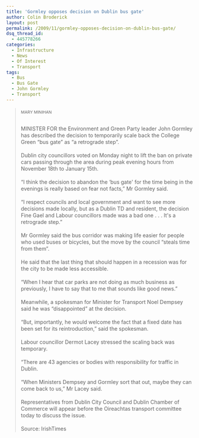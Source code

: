```yaml
---
title: 'Gormley opposes decision on Dublin bus gate'
author: Colin Broderick
layout: post
permalink: /2009/11/gormley-opposes-decision-on-dublin-bus-gate/
dsq_thread_id:
  - 445778266
categories:
  - Infrastructure
  - News
  - Of Interest
  - Transport
tags:
  - Bus
  - Bus Gate
  - John Gormley
  - Transport
---
```

> <span style="margin-top: 2px; margin-right: 7px; margin-bottom: 13px; margin-left: 0px; padding-top: 0px; padding-right: 7px; padding-bottom: 0px; padding-left: 0px; outline-style: none; outline-width: initial; outline-color: initial; font-size: 11px; vertical-align: top; float: none; line-height: 18px; background-image: none; background-repeat: initial; background-attachment: initial; -webkit-background-clip: initial; -webkit-background-origin: initial; background-color: initial; color: #666666; cursor: text; display: inline-block; clear: left; background-position: initial initial; border: initial none initial;">MARY MINIHAN</span>
> 
> <p style="line-height: 18px; margin-top: 0px; margin-right: 0px; margin-bottom: 18px; margin-left: 0px;">
>   MINISTER FOR the Environment and Green Party leader John Gormley has described the decision to temporarily scale back the College Green “bus gate” as “a retrograde step”.
> </p>
> 
> <p style="line-height: 18px; margin-top: 0px; margin-right: 0px; margin-bottom: 18px; margin-left: 0px;">
>   Dublin city councillors voted on Monday night to lift the ban on private cars passing through the area during peak evening hours from November 18th to January 15th.
> </p>
> 
> <p style="line-height: 18px; margin-top: 0px; margin-right: 0px; margin-bottom: 18px; margin-left: 0px;">
>   “I think the decision to abandon the ‘bus gate' for the time being in the evenings is really based on fear not facts,” Mr Gormley said.
> </p>
> 
> <p style="line-height: 18px; margin-top: 0px; margin-right: 0px; margin-bottom: 18px; margin-left: 0px;">
>   “I respect councils and local government and want to see more decisions made locally, but as a Dublin TD and resident, the decision Fine Gael and Labour councillors made was a bad one . . . It's a retrograde step.”
> </p>
> 
> <p style="line-height: 18px; margin-top: 0px; margin-right: 0px; margin-bottom: 18px; margin-left: 0px;">
>   Mr Gormley said the bus corridor was making life easier for people who used buses or bicycles, but the move by the council “steals time from them”.
> </p>
> 
> <p style="line-height: 18px; margin-top: 0px; margin-right: 0px; margin-bottom: 18px; margin-left: 0px;">
>   He said that the last thing that should happen in a recession was for the city to be made less accessible.
> </p>
> 
> <p style="line-height: 18px; margin-top: 0px; margin-right: 0px; margin-bottom: 18px; margin-left: 0px;">
>   “When I hear that car parks are not doing as much business as previously, I have to say that to me that sounds like good news.”
> </p>
> 
> <p style="line-height: 18px; margin-top: 0px; margin-right: 0px; margin-bottom: 18px; margin-left: 0px;">
>   Meanwhile, a spokesman for Minister for Transport Noel Dempsey said he was “disappointed” at the decision.
> </p>
> 
> <p style="line-height: 18px; margin-top: 0px; margin-right: 0px; margin-bottom: 18px; margin-left: 0px;">
>   “But, importantly, he would welcome the fact that a fixed date has been set for its reintroduction,” said the spokesman.
> </p>
> 
> <p style="line-height: 18px; margin-top: 0px; margin-right: 0px; margin-bottom: 18px; margin-left: 0px;">
>   Labour councillor Dermot Lacey stressed the scaling back was temporary.
> </p>
> 
> <p style="line-height: 18px; margin-top: 0px; margin-right: 0px; margin-bottom: 18px; margin-left: 0px;">
>   “There are 43 agencies or bodies with responsibility for traffic in Dublin.
> </p>
> 
> <p style="line-height: 18px; margin-top: 0px; margin-right: 0px; margin-bottom: 18px; margin-left: 0px;">
>   “When Ministers Dempsey and Gormley sort that out, maybe they can come back to us,” Mr Lacey said.
> </p>
> 
> <p style="line-height: 18px; margin-top: 0px; margin-right: 0px; margin-bottom: 18px; margin-left: 0px;">
>   Representatives from Dublin City Council and Dublin Chamber of Commerce will appear before the Oireachtas transport committee today to discuss the issue.
> </p>
> 
> <p style="line-height: 18px; margin-top: 0px; margin-right: 0px; margin-bottom: 18px; margin-left: 0px;">
>   Source: IrishTimes
> </p>


